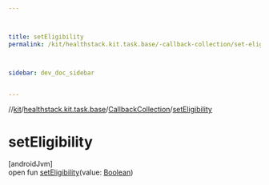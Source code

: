 ```yaml
---



title: setEligibility
permalink: /kit/healthstack.kit.task.base/-callback-collection/set-eligibility.html



sidebar: dev_doc_sidebar


---
```




//[kit](/kit.html)/[healthstack.kit.task.base](../index.html)/[CallbackCollection](index.html)/[setEligibility](set-eligibility.html)



# setEligibility



[androidJvm]\
open fun [setEligibility](set-eligibility.html)(value: [Boolean](https://kotlinlang.org/api/latest/jvm/stdlib/kotlin/-boolean/index.html))






